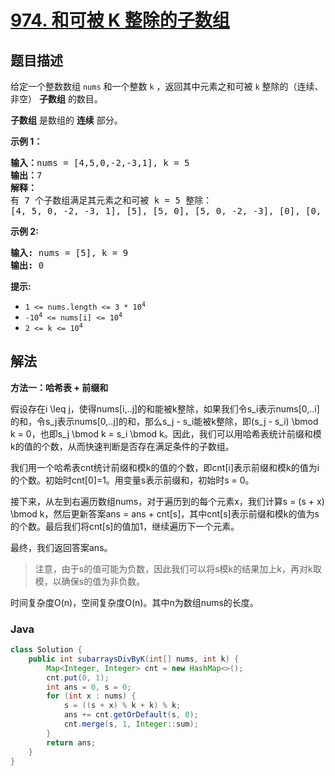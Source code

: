 # [974. 和可被 K 整除的子数组](https://leetcode.cn/problems/subarray-sums-divisible-by-k)

## 题目描述

<p>给定一个整数数组 <code>nums</code>&nbsp;和一个整数 <code>k</code> ，返回其中元素之和可被 <code>k</code>&nbsp;整除的（连续、非空） <strong>子数组</strong> 的数目。</p>

<p><strong>子数组</strong> 是数组的 <strong>连续</strong> 部分。</p>

<p><strong>示例 1：</strong></p>

<pre>
<strong>输入：</strong>nums = [4,5,0,-2,-3,1], k = 5
<strong>输出：</strong>7
<strong>解释：
</strong>有 7 个子数组满足其元素之和可被 k = 5 整除：
[4, 5, 0, -2, -3, 1], [5], [5, 0], [5, 0, -2, -3], [0], [0, -2, -3], [-2, -3]
</pre>

<p><strong>示例 2:</strong></p>

<pre>
<strong>输入:</strong> nums = [5], k = 9
<strong>输出:</strong> 0
</pre>

<p><strong>提示:</strong></p>

<ul>
	<li><code>1 &lt;= nums.length &lt;= 3 * 10<sup>4</sup></code></li>
	<li><code>-10<sup>4</sup>&nbsp;&lt;= nums[i] &lt;= 10<sup>4</sup></code></li>
	<li><code>2 &lt;= k &lt;= 10<sup>4</sup></code></li>
</ul>

## 解法

**方法一：哈希表 + 前缀和**

假设存在i \leq j，使得nums[i,..j]的和能被k整除，如果我们令s_i表示nums[0,..i]的和，令s_j表示nums[0,..j]的和，那么s_j - s_i能被k整除，即(s_j - s_i) \bmod k = 0，也即s_j \bmod k = s_i \bmod k。因此，我们可以用哈希表统计前缀和模k的值的个数，从而快速判断是否存在满足条件的子数组。

我们用一个哈希表cnt统计前缀和模k的值的个数，即cnt[i]表示前缀和模k的值为i的个数。初始时cnt[0]=1。用变量s表示前缀和，初始时s = 0。

接下来，从左到右遍历数组nums，对于遍历到的每个元素x，我们计算s = (s + x) \bmod k，然后更新答案ans = ans + cnt[s]，其中cnt[s]表示前缀和模k的值为s的个数。最后我们将cnt[s]的值加1，继续遍历下一个元素。

最终，我们返回答案ans。

> 注意，由于s的值可能为负数，因此我们可以将s模k的结果加上k，再对k取模，以确保s的值为非负数。

时间复杂度O(n)，空间复杂度O(n)。其中n为数组nums的长度。

### **Java**

```java
class Solution {
    public int subarraysDivByK(int[] nums, int k) {
        Map<Integer, Integer> cnt = new HashMap<>();
        cnt.put(0, 1);
        int ans = 0, s = 0;
        for (int x : nums) {
            s = ((s + x) % k + k) % k;
            ans += cnt.getOrDefault(s, 0);
            cnt.merge(s, 1, Integer::sum);
        }
        return ans;
    }
}
```
